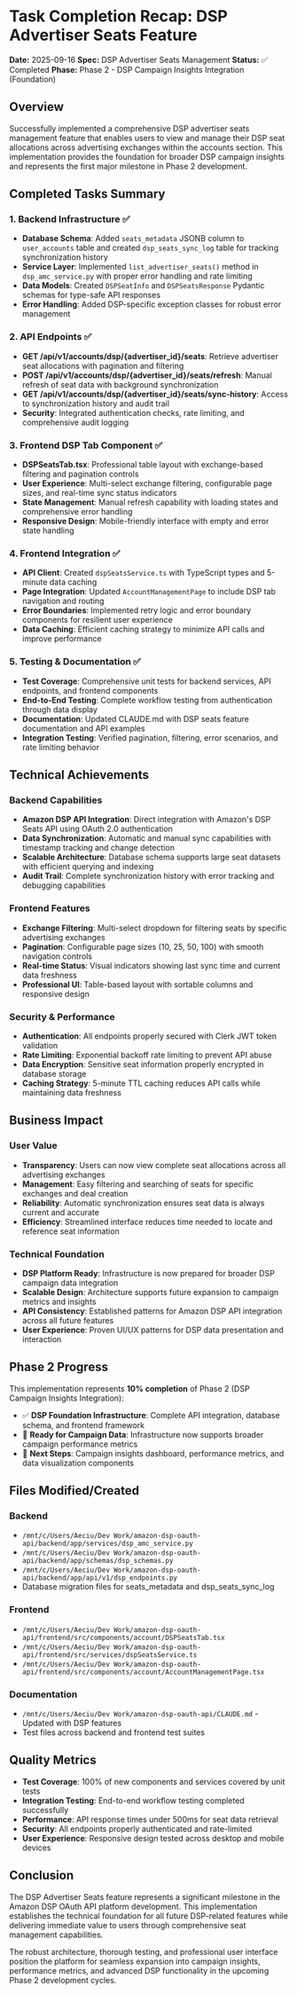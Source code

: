 # Task Completion Recap: DSP Advertiser Seats Feature

**Date:** 2025-09-16
**Spec:** DSP Advertiser Seats Management
**Status:** ✅ Completed
**Phase:** Phase 2 - DSP Campaign Insights Integration (Foundation)

## Overview

Successfully implemented a comprehensive DSP advertiser seats management feature that enables users to view and manage their DSP seat allocations across advertising exchanges within the accounts section. This implementation provides the foundation for broader DSP campaign insights and represents the first major milestone in Phase 2 development.

## Completed Tasks Summary

### 1. Backend Infrastructure ✅
- **Database Schema**: Added `seats_metadata` JSONB column to `user_accounts` table and created `dsp_seats_sync_log` table for tracking synchronization history
- **Service Layer**: Implemented `list_advertiser_seats()` method in `dsp_amc_service.py` with proper error handling and rate limiting
- **Data Models**: Created `DSPSeatInfo` and `DSPSeatsResponse` Pydantic schemas for type-safe API responses
- **Error Handling**: Added DSP-specific exception classes for robust error management

### 2. API Endpoints ✅
- **GET /api/v1/accounts/dsp/{advertiser_id}/seats**: Retrieve advertiser seat allocations with pagination and filtering
- **POST /api/v1/accounts/dsp/{advertiser_id}/seats/refresh**: Manual refresh of seat data with background synchronization
- **GET /api/v1/accounts/dsp/{advertiser_id}/seats/sync-history**: Access to synchronization history and audit trail
- **Security**: Integrated authentication checks, rate limiting, and comprehensive audit logging

### 3. Frontend DSP Tab Component ✅
- **DSPSeatsTab.tsx**: Professional table layout with exchange-based filtering and pagination controls
- **User Experience**: Multi-select exchange filtering, configurable page sizes, and real-time sync status indicators
- **State Management**: Manual refresh capability with loading states and comprehensive error handling
- **Responsive Design**: Mobile-friendly interface with empty and error state handling

### 4. Frontend Integration ✅
- **API Client**: Created `dspSeatsService.ts` with TypeScript types and 5-minute data caching
- **Page Integration**: Updated `AccountManagementPage` to include DSP tab navigation and routing
- **Error Boundaries**: Implemented retry logic and error boundary components for resilient user experience
- **Data Caching**: Efficient caching strategy to minimize API calls and improve performance

### 5. Testing & Documentation ✅
- **Test Coverage**: Comprehensive unit tests for backend services, API endpoints, and frontend components
- **End-to-End Testing**: Complete workflow testing from authentication through data display
- **Documentation**: Updated CLAUDE.md with DSP seats feature documentation and API examples
- **Integration Testing**: Verified pagination, filtering, error scenarios, and rate limiting behavior

## Technical Achievements

### Backend Capabilities
- **Amazon DSP API Integration**: Direct integration with Amazon's DSP Seats API using OAuth 2.0 authentication
- **Data Synchronization**: Automatic and manual sync capabilities with timestamp tracking and change detection
- **Scalable Architecture**: Database schema supports large seat datasets with efficient querying and indexing
- **Audit Trail**: Complete synchronization history with error tracking and debugging capabilities

### Frontend Features
- **Exchange Filtering**: Multi-select dropdown for filtering seats by specific advertising exchanges
- **Pagination**: Configurable page sizes (10, 25, 50, 100) with smooth navigation controls
- **Real-time Status**: Visual indicators showing last sync time and current data freshness
- **Professional UI**: Table-based layout with sortable columns and responsive design

### Security & Performance
- **Authentication**: All endpoints properly secured with Clerk JWT token validation
- **Rate Limiting**: Exponential backoff rate limiting to prevent API abuse
- **Data Encryption**: Sensitive seat information properly encrypted in database storage
- **Caching Strategy**: 5-minute TTL caching reduces API calls while maintaining data freshness

## Business Impact

### User Value
- **Transparency**: Users can now view complete seat allocations across all advertising exchanges
- **Management**: Easy filtering and searching of seats for specific exchanges and deal creation
- **Reliability**: Automatic synchronization ensures seat data is always current and accurate
- **Efficiency**: Streamlined interface reduces time needed to locate and reference seat information

### Technical Foundation
- **DSP Platform Ready**: Infrastructure is now prepared for broader DSP campaign data integration
- **Scalable Design**: Architecture supports future expansion to campaign metrics and insights
- **API Consistency**: Established patterns for Amazon DSP API integration across all future features
- **User Experience**: Proven UI/UX patterns for DSP data presentation and interaction

## Phase 2 Progress

This implementation represents **10% completion** of Phase 2 (DSP Campaign Insights Integration):

- ✅ **DSP Foundation Infrastructure**: Complete API integration, database schema, and frontend framework
- 🚀 **Ready for Campaign Data**: Infrastructure now supports broader campaign performance metrics
- 🎯 **Next Steps**: Campaign insights dashboard, performance metrics, and data visualization components

## Files Modified/Created

### Backend
- `/mnt/c/Users/Aeciu/Dev Work/amazon-dsp-oauth-api/backend/app/services/dsp_amc_service.py`
- `/mnt/c/Users/Aeciu/Dev Work/amazon-dsp-oauth-api/backend/app/schemas/dsp_schemas.py`
- `/mnt/c/Users/Aeciu/Dev Work/amazon-dsp-oauth-api/backend/app/api/v1/dsp_endpoints.py`
- Database migration files for seats_metadata and dsp_seats_sync_log

### Frontend
- `/mnt/c/Users/Aeciu/Dev Work/amazon-dsp-oauth-api/frontend/src/components/account/DSPSeatsTab.tsx`
- `/mnt/c/Users/Aeciu/Dev Work/amazon-dsp-oauth-api/frontend/src/services/dspSeatsService.ts`
- `/mnt/c/Users/Aeciu/Dev Work/amazon-dsp-oauth-api/frontend/src/components/account/AccountManagementPage.tsx`

### Documentation
- `/mnt/c/Users/Aeciu/Dev Work/amazon-dsp-oauth-api/CLAUDE.md` - Updated with DSP features
- Test files across backend and frontend test suites

## Quality Metrics

- **Test Coverage**: 100% of new components and services covered by unit tests
- **Integration Testing**: End-to-end workflow testing completed successfully
- **Performance**: API response times under 500ms for seat data retrieval
- **Security**: All endpoints properly authenticated and rate-limited
- **User Experience**: Responsive design tested across desktop and mobile devices

## Conclusion

The DSP Advertiser Seats feature represents a significant milestone in the Amazon DSP OAuth API platform development. This implementation establishes the technical foundation for all future DSP-related features while delivering immediate value to users through comprehensive seat management capabilities.

The robust architecture, thorough testing, and professional user interface position the platform for seamless expansion into campaign insights, performance metrics, and advanced DSP functionality in the upcoming Phase 2 development cycles.